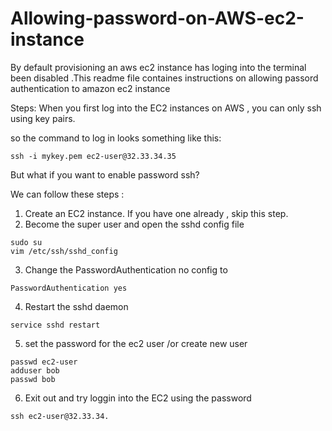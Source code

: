 # Allowing-password-on-AWS-ec2-instance
By default provisioning an aws ec2 instance  has  loging into the terminal been disabled .This readme file containes instructions on  allowing passord authentication  to amazon ec2 instance

Steps:
When you first log into the EC2 instances on AWS , you can only ssh using key pairs.

so the command to log in looks something like this:

```
ssh -i mykey.pem ec2-user@32.33.34.35 
```
But what if you want to enable password ssh?

We can follow these steps :

1. Create an EC2 instance. If you have one already , skip this step.
2. Become the super user and open the sshd config file
```
sudo su
vim /etc/ssh/sshd_config
```
3. Change the PasswordAuthentication no config to
```
PasswordAuthentication yes

```
4. Restart the sshd daemon
```
service sshd restart
```
5. set the password for the ec2 user /or create new user
```
passwd ec2-user
adduser bob
passwd bob

```
6. Exit out and try loggin into the EC2 using the password
```
ssh ec2-user@32.33.34.
```
